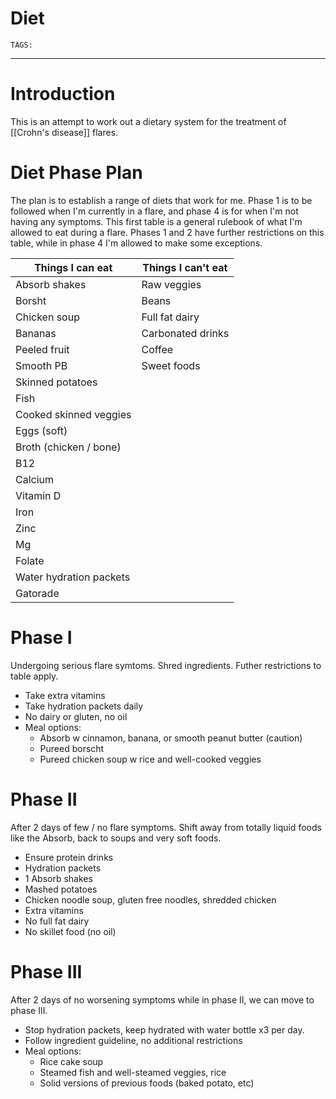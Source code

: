 # Diet
`TAGS:` 

---
# Introduction
This is an attempt to work out a dietary system for the treatment of [[Crohn's disease]] flares. 

# Diet Phase Plan
The plan is to establish a range of diets that work for me. Phase 1 is to be followed when I'm currently in a flare, and phase 4 is for when I'm not having any symptoms. This first table is a general rulebook of what I'm allowed to eat during a flare. Phases 1 and 2 have further restrictions on this table, while in phase 4 I'm allowed to make some exceptions. 

Things I can eat | Things I can't eat
---|---
Absorb shakes | Raw veggies
Borsht| Beans 
Chicken soup| Full fat dairy
Bananas| Carbonated drinks
Peeled fruit| Coffee
Smooth PB| Sweet foods
Skinned potatoes| 
Fish|
Cooked skinned veggies|
Eggs (soft)|
Broth (chicken / bone)|
B12|
Calcium|
Vitamin D|
Iron|
Zinc|
Mg|
Folate|
Water hydration packets |
Gatorade| 

# Phase I
Undergoing serious flare symtoms. Shred ingredients. Futher restrictions to table apply.

- Take extra vitamins
- Take hydration packets daily
- No dairy or gluten, no oil
- Meal options:
	- Absorb w cinnamon, banana, or smooth peanut butter (caution)
	- Pureed borscht
	- Pureed chicken soup w rice and well-cooked veggies

# Phase II
After 2 days of few / no flare symptoms. Shift away from totally liquid foods like the Absorb, back to soups and very soft foods. 

- Ensure protein drinks
- Hydration packets
- 1 Absorb shakes
- Mashed potatoes
- Chicken noodle soup, gluten free noodles, shredded chicken
- Extra vitamins
- No full fat dairy
- No skillet food (no oil)

# Phase III
After 2 days of no worsening symptoms while in phase II, we can move to phase III. 

- Stop hydration packets, keep hydrated with water bottle x3 per day.
- Follow ingredient guideline, no additional restrictions
- Meal options: 
	- Rice cake soup
	- Steamed fish and well-steamed veggies, rice
	- Solid versions of previous foods (baked potato, etc)